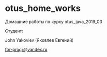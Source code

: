 # otus_home_works
Домашние работы по курсу otus_java_2019_03

Студент:

John Yakovlev (Яковлев Евгений)

for-progr@yandex.ru
